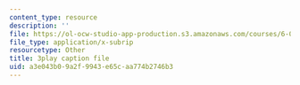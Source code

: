 ```yaml
---
content_type: resource
description: ''
file: https://ol-ocw-studio-app-production.s3.amazonaws.com/courses/6-041-probabilistic-systems-analysis-and-applied-probability-fall-2010/a3e043b09a2f9943e65caa774b2746b3_19Ql_Q3l0GA.srt
file_type: application/x-subrip
resourcetype: Other
title: 3play caption file
uid: a3e043b0-9a2f-9943-e65c-aa774b2746b3
---
```


